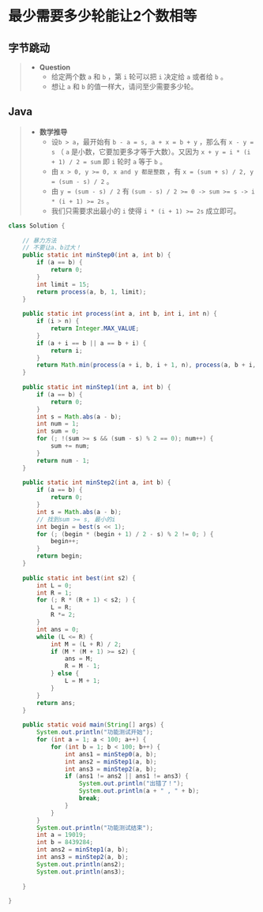 # 最少需要多少轮能让2个数相等

## 字节跳动

> - **Question**
>   - 给定两个数 `a` 和 `b` ，第 `i` 轮可以把 `i` 决定给 `a` 或者给 `b` 。
>   - 想让 `a` 和 `b` 的值一样大，请问至少需要多少轮。

## Java

> - **数学推导**
>   - 设`b > a`，最开始有 `b - a = s, a + x = b + y` ，那么有 `x - y = s` （ `a` 是小数，它要加更多才等于大数）。又因为 `x + y = i * (i + 1) / 2 = sum` 即 `i` 轮时 `a` 等于 `b` 。
>   - 由 `x > 0, y >= 0, x and y 都是整数` ，有 `x = (sum + s) / 2, y = (sum - s) / 2` 。
>   - 由 `y = (sum - s) / 2` 有 `(sum - s) / 2 >= 0 -> sum >= s -> i * (i + 1) >= 2s` 。
>   - 我们只需要求出最小的 `i` 使得 `i * (i + 1) >= 2s` 成立即可。

```java
class Solution {
    
    // 暴力方法
    // 不要让a、b过大！
    public static int minStep0(int a, int b) {
        if (a == b) {
            return 0;
        }
        int limit = 15;
        return process(a, b, 1, limit);
    }
    
    public static int process(int a, int b, int i, int n) {
        if (i > n) {
            return Integer.MAX_VALUE;
        }
        if (a + i == b || a == b + i) {
            return i;
        }
        return Math.min(process(a + i, b, i + 1, n), process(a, b + i, i + 1, n));
    }
    
    public static int minStep1(int a, int b) {
        if (a == b) {
            return 0;
        }
        int s = Math.abs(a - b);
        int num = 1;
        int sum = 0;
        for (; !(sum >= s && (sum - s) % 2 == 0); num++) {
            sum += num;
        }
        return num - 1;
    }
    
    public static int minStep2(int a, int b) {
        if (a == b) {
            return 0;
        }
        int s = Math.abs(a - b);
        // 找到sum >= s, 最小的i
        int begin = best(s << 1);
        for (; (begin * (begin + 1) / 2 - s) % 2 != 0; ) {
            begin++;
        }
        return begin;
    }
    
    public static int best(int s2) {
        int L = 0;
        int R = 1;
        for (; R * (R + 1) < s2; ) {
            L = R;
            R *= 2;
        }
        int ans = 0;
        while (L <= R) {
            int M = (L + R) / 2;
            if (M * (M + 1) >= s2) {
                ans = M;
                R = M - 1;
            } else {
                L = M + 1;
            }
        }
        return ans;
    }
    
    public static void main(String[] args) {
        System.out.println("功能测试开始");
        for (int a = 1; a < 100; a++) {
            for (int b = 1; b < 100; b++) {
                int ans1 = minStep0(a, b);
                int ans2 = minStep1(a, b);
                int ans3 = minStep2(a, b);
                if (ans1 != ans2 || ans1 != ans3) {
                    System.out.println("出错了！");
                    System.out.println(a + " , " + b);
                    break;
                }
            }
        }
        System.out.println("功能测试结束");
        int a = 19019;
        int b = 8439284;
        int ans2 = minStep1(a, b);
        int ans3 = minStep2(a, b);
        System.out.println(ans2);
        System.out.println(ans3);
        
    }
    
}
```
